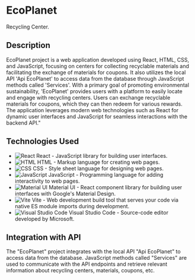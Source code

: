 # EcoPlanet

Recycling Center.

## Description

EcoPlanet project is a web application developed using React, HTML, CSS, and JavaScript, focusing on centers for collecting recyclable materials and facilitating the exchange of materials for coupons. It also utilizes the local API 'Api EcoPlanet' to access data from the database through JavaScript methods called 'Services'. With a primary goal of promoting environmental sustainability, 'EcoPlanet' provides users with a platform to easily locate and engage with recycling centers. Users can exchange recyclable materials for coupons, which they can then redeem for various rewards. The application leverages modern web technologies such as React for dynamic user interfaces and JavaScript for seamless interactions with the backend API."

## Technologies Used

- ![React](https://img.shields.io/badge/-React-61DAFB?style=flat-square&logo=react&logoColor=white) React - JavaScript library for building user interfaces.
- ![HTML](https://img.shields.io/badge/-HTML-E34F26?style=flat-square&logo=html5&logoColor=white) HTML - Markup language for creating web pages.
- ![CSS](https://img.shields.io/badge/-CSS-1572B6?style=flat-square&logo=css3&logoColor=white) CSS - Style sheet language for designing web pages.
- ![JavaScript](https://img.shields.io/badge/-JavaScript-F7DF1E?style=flat-square&logo=javascript&logoColor=black) JavaScript - Programming language for adding interactivity to web pages.
- ![Material UI](https://img.shields.io/badge/-Material%20UI-0081CB?style=flat-square&logo=material-ui&logoColor=white) Material UI - React component library for building user interfaces with Google's Material Design.
- ![Vite](https://img.shields.io/badge/-Vite-646CFF?style=flat-square&logo=vite&logoColor=white) Vite - Web development build tool that serves your code via native ES module imports during development.
- ![Visual Studio Code](https://img.shields.io/badge/-Visual%20Studio%20Code-007ACC?style=flat-square&logo=visual-studio-code&logoColor=white) Visual Studio Code - Source-code editor developed by Microsoft.

## Integration with API

The "EcoPlanet" project integrates with the local API "Api EcoPlanet" to access data from the database. JavaScript methods called "Services" are used to communicate with the API endpoints and retrieve relevant information about recycling centers, materials, coupons, etc.
